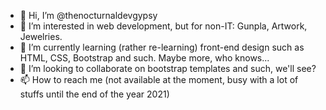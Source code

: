 - 👋  Hi, I’m @thenocturnaldevgypsy
- 👀  I’m interested in web development, but for non-IT: Gunpla, Artwork, Jewelries.
- 🌱  I’m currently learning (rather re-learning) front-end design such as HTML, CSS, Bootstrap and such. Maybe more, who knows...
- 💞️  I’m looking to collaborate on bootstrap templates and such, we'll see?
- 📫  How to reach me (not available at the moment, busy with a lot of stuffs until the end of the year 2021)

<!---
thenocturnaldevgypsy/thenocturnaldevgypsy is a ✨ special ✨ repository because its `README.md` (this file) appears on your GitHub profile.
You can click the Preview link to take a look at your changes.
--->

